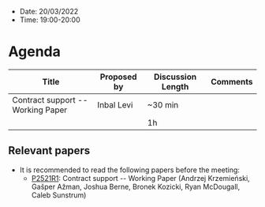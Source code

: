 * Date: 20/03/2022
* Time: 19:00-20:00

# Agenda

| Title           | Proposed by | Discussion Length | Comments  |
|-----------------|-----------------|-------------|-------------|
| Contract support -- Working Paper | Inbal Levi  | ~30 min |  | 
|                      |             | 1h         |             |

## Relevant papers

* It is recommended to read the following papers before the meeting:
  * [P2521R1](http://wg21.link/p2521):	Contract support -- Working Paper (Andrzej Krzemieński, Gašper Ažman, Joshua Berne, Bronek Kozicki, Ryan McDougall, Caleb Sunstrum)
